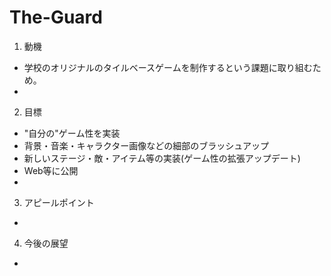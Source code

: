 # The-Guard
1. 動機
- 学校のオリジナルのタイルベースゲームを制作するという課題に取り組むため。
- 
2. 目標
- "自分の"ゲーム性を実装
- 背景・音楽・キャラクター画像などの細部のブラッシュアップ
- 新しいステージ・敵・アイテム等の実装(ゲーム性の拡張アップデート)
- Web等に公開
- 
3. アピールポイント
- 
4. 今後の展望
-
